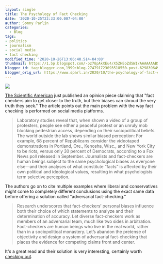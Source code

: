 ```yaml
---
layout: single
title: The Psychology of Fact Checking
date: '2020-10-25T23:33:00.007-04:00'
author: Sonny Parlin
categories:
  - Blog
tags:
- politics
- journalism
- social media
- fact checking
modified_time: '2020-10-26T13:06:40.514-04:00'
thumbnail: https://1.bp.blogspot.com/-pz78pAkXEu4/X5ZHEoZdSWI/AAAAAAABSro/4gDlR0xXgUkhqU66hFPFhlptICxXEoEtgCLcBGAsYHQ/s72-w320-c-h198/facts-960.png
blogger_id: tag:blogger.com,1999:blog-274791723093518550.post-629839649657937787
blogger_orig_url: https://www.sparl.in/2020/10/the-psychology-of-fact-checking.html
---
```


[![](https://1.bp.blogspot.com/-pz78pAkXEu4/X5ZHEoZdSWI/AAAAAAABSro/4gDlR0xXgUkhqU66hFPFhlptICxXEoEtgCLcBGAsYHQ/w320-h198/facts-960.png)](https://1.bp.blogspot.com/-pz78pAkXEu4/X5ZHEoZdSWI/AAAAAAABSro/4gDlR0xXgUkhqU66hFPFhlptICxXEoEtgCLcBGAsYHQ/s960/facts-960.png)  

[The Scientific American](https://www.scientificamerican.com/article/the-psychology-of-fact-checking1/) just published an opinion piece claiming that "fact checkers aim to get closer to the truth, but their biases can shroud the very truth they seek." The article points out the main problem with the way fact checking is performed on social media platforms.

> Laboratory studies reveal that, when shown a video of a group of protesters, people see either a peaceful protest or an unruly mob blocking pedestrian access, depending on their sociopolitical beliefs. The world outside the lab shows similar biased perception: For example, 68 percent of Republicans consider the videotaped demonstrations in Portland, Ore., Kenosha, Wisc., and New York City to be riots, versus only 30 percent of Democrats, according to a Fox News poll released in September. Journalists and fact-checkers are human beings subject to the same psychological biases as everyone else—and their analyses of what constitute “facts” is affected by their own political and ideological values, resulting in what psychologists term selective perception.

The authors go on to cite multiple examples where liberal and conservatives might come to completely different conclusions using the exact same data before offering a solution called “adversarial fact-checking.”

> Research underscores that fact-checkers’ personal biases influence both their choice of which statements to analyze and their determination of accuracy. Let diverse fact-checkers work as members of an adversarial team, much like two sides in arbitration. Fact-checkers are human beings who live in the real world, rather than in a sociopolitical monastery. Let’s abandon the pretense of objectivity and design a system of adversarial fact-checking that places the evidence for competing claims front and center.

It's a great read and their solution is very interesting, certainly worth [checking out](https://www.scientificamerican.com/article/the-psychology-of-fact-checking1/).
